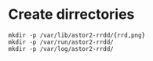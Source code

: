 # Create dirrectories

	mkdir -p /var/lib/astor2-rrdd/{rrd,png}
	mkdir -p /var/run/astor2-rrdd/
	mkdir -p /var/log/astor2-rrdd/
